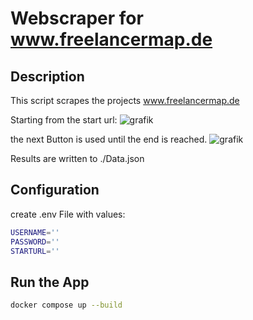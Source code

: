 # Webscraper for www.freelancermap.de

## Description

This script scrapes the projects www.freelancermap.de  

Starting from the start url:
![grafik](https://github.com/user-attachments/assets/486527ec-7a8c-42b9-9022-f1591f9b0c6f)

the next Button is used until the end is reached.
![grafik](https://github.com/user-attachments/assets/f46e5da6-3717-47ed-a914-e9829a627336)

Results are written to ./Data.json

## Configuration

create .env File with values:

```sh
USERNAME=''
PASSWORD=''
STARTURL=''
```

## Run the App

```sh
docker compose up --build
```






